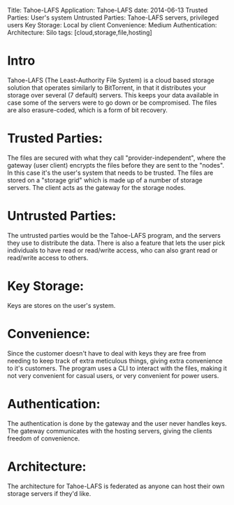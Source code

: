 Title: Tahoe-LAFS
Application: Tahoe-LAFS
date: 2014-06-13
Trusted Parties: User's system
Untrusted Parties: Tahoe-LAFS servers, privileged users
Key Storage: Local by client
Convenience: Medium
Authentication: 
Architecture: Silo
tags: [cloud,storage,file,hosting]

# Intro
Tahoe-LAFS (The Least-Authority File System) is a cloud based storage solution
that operates similarly to BitTorrent, in that it distributes your storage over
several (7 default) servers.  This keeps your data available in case some of the
servers were to go down or be compromised. The files are also erasure-coded,
which is a form of bit recovery.

# Trusted Parties: 
The files are secured with what they call "provider-independent", where the
gateway (user client) encrypts the files before they are sent to the "nodes". In
this case it's the user's system that needs to be trusted. The files are stored
on a "storage grid" which is made up of a number of storage servers. The client
acts as the gateway for the storage nodes.

# Untrusted Parties:
The untrusted parties would be the Tahoe-LAFS program, and the servers they use
to distribute the data. There is also a feature that lets the user pick
individuals to have read or read/write access, who can also grant read or
read/write access to others. 

# Key Storage:
Keys are stores on the user's system.

# Convenience:
Since the customer doesn't have to deal with keys they are free from needing to
keep track of extra meticulous things, giving extra convenience to it's
customers. The program uses a CLI to interact with the files, making it not very
convenient for casual users, or very convenient for power users.

# Authentication:
The authentication is done by the gateway and the user never handles keys. The
gateway communicates with the hosting servers, giving the clients freedom of
convenience. 

# Architecture:
The architecture for Tahoe-LAFS is federated as anyone can host their own
storage servers if they'd like.

